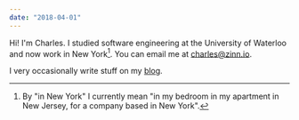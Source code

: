 ```yaml
---
date: "2018-04-01"
---
```


Hi! I'm Charles. I studied software engineering at the University of Waterloo and now work in New York[^covid]. You can email me at [charles@zinn.io][email].

I very occasionally write stuff on my [blog].

[^covid]: By "in New York" I currently mean "in my bedroom in my apartment in New Jersey, for a company based in New York".

[blog]: /blog
[email]: mailto:charles@zinn.io
